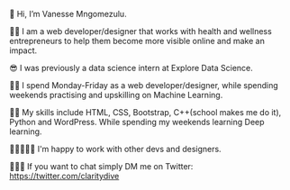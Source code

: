 👋 Hi, I’m Vanesse Mngomezulu.

 🐱‍👤 I am  a web developer/designer that works with health and wellness entrepreneurs to help them become more visible online and make an impact.

😎 I  was previously a data science intern at Explore Data Science.

👩‍💻 I spend Monday-Friday as a web developer/designer, while spending weekends practising and upskilling on Machine Learning.

👩‍🎓 My skills include HTML, CSS, Bootstrap, C++(school makes me do it), Python and WordPress. While spending my weekends learning Deep learning.

👯‍♀️🏄🏾‍♀️ I'm happy to work with other devs and designers.

🙋🏾‍♀️ If you want to chat simply DM me on Twitter: https://twitter.com/claritydive


<!---
VanesseB/VanesseB is a ✨ special ✨ repository because its `README.md` (this file) appears on your GitHub profile.
You can click the Preview link to take a look at your changes.
--->
